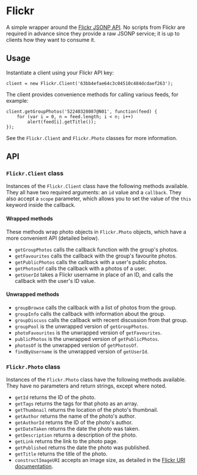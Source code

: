 Flickr
======

A simple wrapper around the [Flickr JSONP API][flickrapi]. No scripts from
Flickr are required in advance since they provide a raw JSONP service; it is up
to clients how they want to consume it.


Usage
-----

Instantiate a client using your Flickr API key:

    client = new Flickr.Client('63bb4efae64c3c04510c484dcdaef263');

The client provides convenience methods for calling various feeds, for example:

    client.getGroupPhotos('52240328087@N01', function(feed) {
        for (var i = 0, n = feed.length; i < n; i++)
            alert(feed[i].getTitle());
    });

See the `Flickr.Client` and `Flickr.Photo` classes for more information.


API
---

### `Flickr.Client` class

Instances of the `Flickr.Client` class have the following methods available.
They all have two required arguments: an `id` value and a `callback`. They
also accept a `scope` parameter, which allows you to set the value of the
`this` keyword inside the callback.

#### Wrapped methods

These methods wrap photo objects in `Flickr.Photo` objects, which have a more
convenient API (detailed below).

* `getGroupPhotos` calls the callback function with the group's photos.
* `getFavourites` calls the callback with the group's favourite photos.
* `getPublicPhotos` calls the callback with a user's public photos.
* `getPhotosOf` calls the callback with a photos of a user.
* `getUserId` takes a Flickr username in place of an ID, and calls the callback
  with the user's ID value.

#### Unwrapped methods

* `groupBrowse` calls the callback with a list of photos from the group.
* `groupInfo` calls the callback with information about the group.
* `groupDiscuss` calls the callback with recent discussion from that group.
* `groupPool` is the unwrapped version of `getGroupPhotos`.
* `photoFavourites` is the unwrapped version of `getFavourites`.
* `publicPhotos` is the unwrapped version of `getPublicPhotos`.
* `photosOf` is the unwrapped version of `getPhotosOf`.
* `findByUsername` is the unwrapped version of `getUserId`.

### `Flickr.Photo` class

Instances of the `Flickr.Photo` class have the following methods available.
They have no parameters and return strings, except where noted.

* `getId` returns the ID of the photo.
* `getTags` returns the tags for that photo as an array.
* `getThumbnail` returns the location of the photo's thumbnail.
* `getAuthor` returns the name of the photo's author.
* `getAuthorId` returns the ID of the photo's author.
* `getDateTaken` returns the date the photo was taken.
* `getDescription` returns a description of the photo.
* `getLink` returns the link to the photo page.
* `getPublished` returns the date the photo was published.
* `getTitle` returns the title of the photo.
* `constructImageURI` accepts an image size, as detailed in the
  [Flickr URI documentation][flickruris].

[flickrapi]:  http://www.flickr.com/services/api/response.json.html
[flickruris]: http://www.flickr.com/services/api/misc.urls.html

